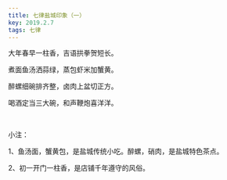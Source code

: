 ```yaml
---
title: 七律盐城印象（一）
key: 2019.2.7
tags: 七律
---
```


大年春早一柱香，吉语拱拳贺短长。

煮面鱼汤洒蒜绿，蒸包虾米加蟹黄。

醉螺细碗排齐整，卤肉上盆切正方。

喝酒定当三大碗，和声鞭炮喜洋洋。

</br>

小注：

1、鱼汤面，蟹黄包，是盐城传统小吃。醉螺，硝肉，是盐城特色茶点。

2、初一开门一柱香，是店铺千年遵守的风俗。

</br>

